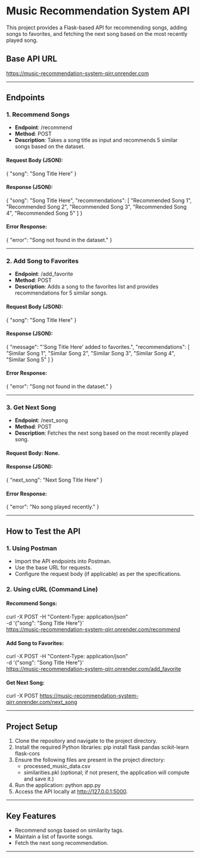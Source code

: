# Music Recommendation System API

This project provides a Flask-based API for recommending songs, adding songs to favorites, and fetching the next song based on the most recently played song.

## Base API URL
https://music-recommendation-system-qirr.onrender.com

---

## Endpoints

### 1. Recommend Songs
- **Endpoint**: /recommend
- **Method**: POST
- **Description**: Takes a song title as input and recommends 5 similar songs based on the dataset.

#### Request Body (JSON):
{
  "song": "Song Title Here"
}

#### Response (JSON):
{
  "song": "Song Title Here",
  "recommendations": [
    "Recommended Song 1",
    "Recommended Song 2",
    "Recommended Song 3",
    "Recommended Song 4",
    "Recommended Song 5"
  ]
}

#### Error Response:
{
  "error": "Song not found in the dataset."
}

---

### 2. Add Song to Favorites
- **Endpoint**: /add_favorite
- **Method**: POST
- **Description**: Adds a song to the favorites list and provides recommendations for 5 similar songs.

#### Request Body (JSON):
{
  "song": "Song Title Here"
}

#### Response (JSON):
{
  "message": "'Song Title Here' added to favorites.",
  "recommendations": [
    "Similar Song 1",
    "Similar Song 2",
    "Similar Song 3",
    "Similar Song 4",
    "Similar Song 5"
  ]
}

#### Error Response:
{
  "error": "Song not found in the dataset."
}

---

### 3. Get Next Song
- **Endpoint**: /next_song
- **Method**: POST
- **Description**: Fetches the next song based on the most recently played song.

#### Request Body: None.

#### Response (JSON):
{
  "next_song": "Next Song Title Here"
}

#### Error Response:
{
  "error": "No song played recently."
}

---

## How to Test the API

### 1. Using Postman
- Import the API endpoints into Postman.
- Use the base URL for requests.
- Configure the request body (if applicable) as per the specifications.

### 2. Using cURL (Command Line)

#### Recommend Songs:
curl -X POST -H "Content-Type: application/json" \
-d '{"song": "Song Title Here"}' \
https://music-recommendation-system-qirr.onrender.com/recommend

#### Add Song to Favorites:
curl -X POST -H "Content-Type: application/json" \
-d '{"song": "Song Title Here"}' \
https://music-recommendation-system-qirr.onrender.com/add_favorite

#### Get Next Song:
curl -X POST https://music-recommendation-system-qirr.onrender.com/next_song

---

## Project Setup
1. Clone the repository and navigate to the project directory.
2. Install the required Python libraries:
   pip install flask pandas scikit-learn flask-cors
3. Ensure the following files are present in the project directory:
   - processed_music_data.csv
   - similarities.pkl (optional; if not present, the application will compute and save it.)
4. Run the application:
   python app.py
5. Access the API locally at http://127.0.0.1:5000.

---

## Key Features
- Recommend songs based on similarity tags.
- Maintain a list of favorite songs.
- Fetch the next song recommendation.

---

